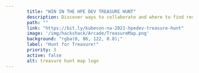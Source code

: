 ```yaml
---
        title: "WIN IN THE HPE DEV TREASURE HUNT"
        description: Discover ways to collaborate and where to find resources.
        path: ""
        link: "https://bit.ly/kubecon-na-2021-hpedev-treasure-hunt"
        image: '/img/hackshack/Arcade/TreasureMap.png'
        background: "rgba(0, 86, 122, 0.8);"
        label: "Hunt for Treasure!"
        priority: 3
        active: false
        alt: treasure hunt map logo
---
```

          